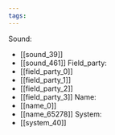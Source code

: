 ```yaml
---
tags:
---
```

Sound:
- [[sound_39]]
- [[sound_461]]
Field_party:
- [[field_party_0]]
- [[field_party_1]]
- [[field_party_2]]
- [[field_party_3]]
Name:
- [[name_0]]
- [[name_65278]]
System:
- [[system_40]]
